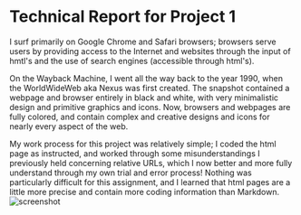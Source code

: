 # Technical Report for Project 1

I surf primarily on Google Chrome and Safari browsers; browsers serve users by providing access to the Internet and websites through the input of hmtl's and the use of search engines (accessible through html's).

On the Wayback Machine, I went all the way back to the year 1990, when the WorldWideWeb aka Nexus was first created. The snapshot contained a webpage and browser entirely in black and white, with very minimalistic design and primitive graphics and icons. Now, browsers and webpages are fully colored, and contain complex and creative designs and icons for nearly every aspect of the web.

My work process for this project was relatively simple; I coded the html page as instructed, and worked through some misunderstandings I previously held concerning relative URLs, which I now better and more fully understand through my own trial and error process!
Nothing was particularly difficult for this assignment, and I learned that html pages are a little more precise and contain more coding information than Markdown.
![screenshot](file:///C:/Users/JoAnn/Pictures/screenshot.png)
